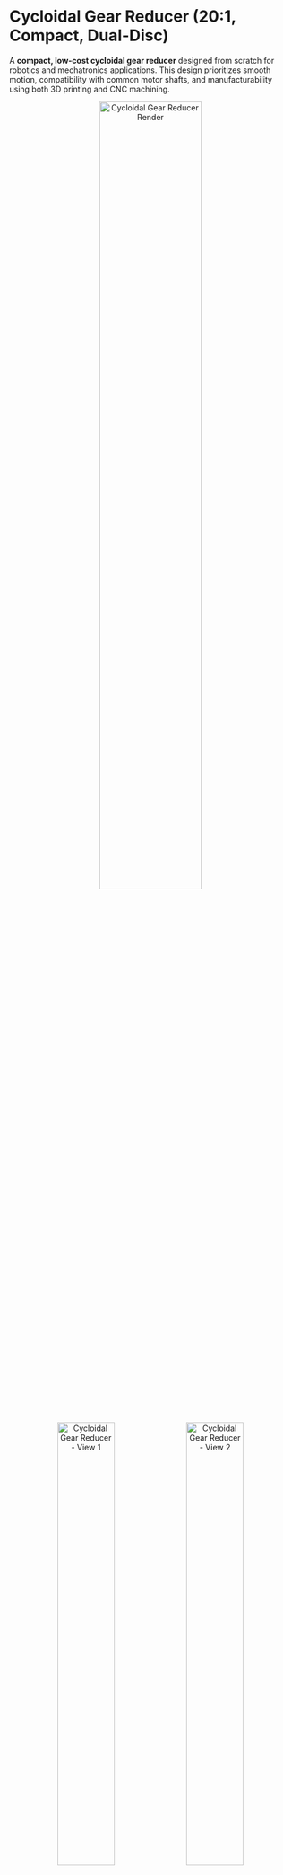 # Cycloidal Gear Reducer (20:1, Compact, Dual-Disc)

A **compact, low-cost cycloidal gear reducer** designed from scratch for robotics and mechatronics applications.
This design prioritizes smooth motion, compatibility with common motor shafts, and manufacturability using both 3D printing and CNC machining.

<p align="center">
  <img src="https://github.com/user-attachments/assets/e7f06947-b8a2-494d-9cd5-c8837691c611" width="60%" alt="Cycloidal Gear Reducer Render"/>
</p>

<p align="center">
  <img src="https://github.com/user-attachments/assets/e13aa08c-a3a2-467e-ae33-facca4b803b7" width="45%" alt="Cycloidal Gear Reducer - View 1"/>
  <img src="https://github.com/user-attachments/assets/d2720427-8d49-4035-a62e-b598618d1ee1" width="45%" alt="Cycloidal Gear Reducer - View 2"/>
</p>

<p align="center">
  <img src="https://github.com/user-attachments/assets/d4ae7181-7f16-40e2-aca5-36c441244af9" width="60%" alt="Cycloidal Gear Reducer - View 3"/>
</p>

---

## Key Features

* **Fully Original CAD Design**
  Modeled from scratch in *SolidWorks*, with detailed tolerances and bearing selections for stable performance.

* **Precision Engineering**
  Includes proper fits and clearances for rolling-element bearings, ensuring smooth and repeatable motion.

* **Compact Form Factor**
  ~40 mm diameter, ~20 mm height — optimized for space-constrained robotic joints and actuators.

* **High Reduction Ratio**
  20:1 reduction, achieved with dual-disc cycloidal profiles to minimize backlash and reduce vibration.

* **Motor Compatibility**

  * D-shaft motors (friction fit / set screw).
  * Screw-mountable motors for secure integration.

* **Cost-Effective**
  < $30 per unit when manufactured via 3D printing and off-the-shelf hardware.

* **Scalable Manufacturing**
  Design can be CNC-machined for increased durability and widespread usability in research or industrial robotics.

---

## Design Overview

* **Architecture:** Dual-disc cycloidal reducer
* **Reduction Ratio:** 20:1
* **Outer Diameter:** ~40 mm
* **Material (Prototype):** PLA/ABS 3D printed, with steel pins and bearings
* **Bearings:** Standard miniature ball bearings for input/output stages
* **Applications:**

  * Robotic arms and manipulators
  * Compact mobile robots
  * Actuators requiring precise, smooth motion

---

## Applications in Robotics

Cycloidal drives are widely used in **robotic arms (e.g., industrial robots, collaborative robots)** because of their:

* High reduction ratios in a compact form
* Excellent torque density
* Low backlash for precise positioning

This project demonstrates the ability to take a concept from **theory → CAD modeling → toleranced design → prototype-ready hardware**, with a clear path to scaling for professional robotics use cases.

---

## Future Improvements

* CNC-machined prototypes for higher strength and wear resistance
* Finite Element Analysis (FEA) to evaluate stress and fatigue performance
* Integration with brushless motors for robotics lab testing
